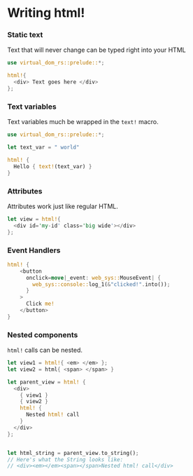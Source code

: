 # Writing html!

### Static text

Text that will never change can be typed right into your HTML

```rust
use virtual_dom_rs::prelude::*;

html!{
  <div> Text goes here </div>
};
```

### Text variables

Text variables much be wrapped in the `text!` macro.

```rust
use virtual_dom_rs::prelude::*;

let text_var = " world"

html! {
  Hello { text!(text_var) }
}
```

### Attributes

Attributes work just like regular HTML.

```rust
let view = html!{
  <div id='my-id' class='big wide'></div>
};
```

### Event Handlers

```rust
html! {
    <button
      onclick=move|_event: web_sys::MouseEvent| {
        web_sys::console::log_1(&"clicked!".into());
      }
    >
      Click me!
    </button>
}
```

### Nested components

`html!` calls can be nested.

```rust
let view1 = html!{ <em> </em> };
let view2 = html{ <span> </span> }

let parent_view = html! {
  <div>
    { view1 }
    { view2 }
    html! {
      Nested html! call
    }
  </div>
};


let html_string = parent_view.to_string();
// Here's what the String looks like:
// <div><em></em><span></span>Nested html! call</div>
```
